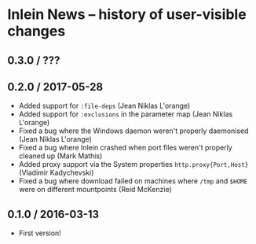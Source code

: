 # Inlein News – history of user-visible changes

## 0.3.0 / ???

## 0.2.0 / 2017-05-28

* Added support for `:file-deps` (Jean Niklas L'orange)
* Added support for `:exclusions` in the parameter map (Jean Niklas L'orange)
* Fixed a bug where the Windows daemon weren't properly daemonised (Jean Niklas L'orange)
* Fixed a bug where Inlein crashed when port files weren't properly cleaned up (Mark Mathis)
* Added proxy support via the System properties `http.proxy{Port,Host}` (Vladimir Kadychevski)
* Fixed a bug where download failed on machines where `/tmp` and `$HOME` were on
  different mountpoints (Reid McKenzie)

## 0.1.0 / 2016-03-13

* First version!
